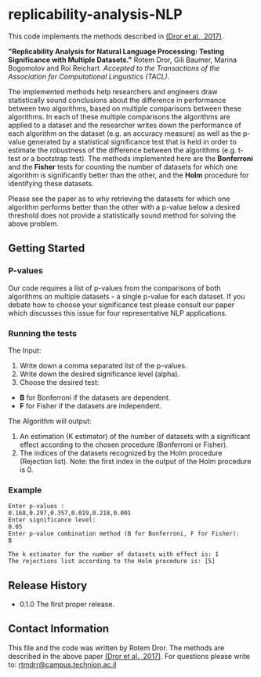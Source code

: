 # replicability-analysis-NLP
This code implements the methods described in [(Dror et al., 2017)](https://arxiv.org/abs/1709.09500).

**"Replicability Analysis for Natural Language Processing: Testing Significance with Multiple Datasets."** Rotem Dror, Gili Baumer, Marina Bogomolov and Roi Reichart. *Accepted to the Transactions of the Association for Computational Linguistics (TACL)*.

The implemented methods help researchers and engineers draw statistically sound conclusions about the difference in performance between two algorithms, based on multiple comparisons between these algorithms. In each of these multiple comparisons the algorithms are applied to a dataset and the researcher writes down the performance of each algorithm on the dataset (e.g. an accuracy measure) as well as the p-value generated by a statistical significance test that is held in order to estimate the robustness of the difference between the algorithms (e.g. t-test or a bootstrap test). The methods implemented here are the **Bonferroni** and the **Fisher** tests for counting the number of datasets for which one algorithm is significantly better than the other, and the **Holm** procedure for identifying these datasets.

Please see the paper as to why retrieving the datasets for which one algorithm performs better than the other with a p-value below a desired threshold does not provide a statistically sound method for solving the above problem.

## Getting Started 

### P-values
Our code requires a list of p-values from the comparisons of both algorithms on multiple datasets - a single p-value for each dataset. If you debate how to choose your significance test please consult our paper which discusses this issue for four representative NLP applications.

### Running the tests

The Input:

1. Write down a comma separated list of the p-values.
2. Write down the desired significance level (alpha).
3. Choose the desired test:
* **B** for Bonferroni if the datasets are dependent.
* **F** for Fisher if the datasets are independent.

The Algorithm will output:

1. An estimation (K estimator) of the number of datasets with a significant effect according to the chosen procedure (Bonferroni or Fisher).
2. The indices of the datasets recognized by the Holm procedure (Rejection list). Note: the first index in the output of the Holm procedure is 0.

### Example
```
Enter p-values :
0.168,0.297,0.357,0.019,0.218,0.001
Enter significance level: 
0.05
Enter p-value combination method (B for Bonferroni, F for Fisher):
B

The k estimator for the number of datasets with effect is: 1
The rejections list according to the Holm procedure is: [5]
```

## Release History
* 0.1.0 The first proper release.

## Contact Information
This file and the code was written by Rotem Dror. The methods are described in the above paper [(Dror et al., 2017)](https://arxiv.org/abs/1709.09500). For questions please write to: rtmdrr@campus.technion.ac.il

